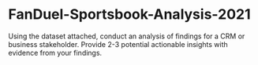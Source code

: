 # FanDuel-Sportsbook-Analysis-2021
Using the dataset attached, conduct an analysis of findings for a CRM or business stakeholder. Provide 2-3 potential actionable insights with evidence from your findings. 
